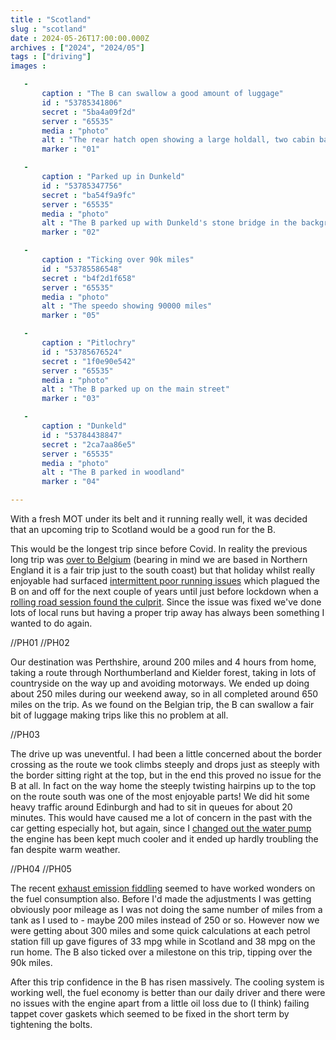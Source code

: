 ```yaml
---
title : "Scotland"
slug : "scotland"
date : 2024-05-26T17:00:00.000Z
archives : ["2024", "2024/05"]
tags : ["driving"]
images :

   -
       caption : "The B can swallow a good amount of luggage"
       id : "53785341806"
       secret : "5ba4a09f2d"
       server : "65535"
       media : "photo"
       alt : "The rear hatch open showing a large holdall, two cabin bags and two rucksacks with room to spare"
       marker : "01"

   -
       caption : "Parked up in Dunkeld"
       id : "53785347756"
       secret : "ba54f9a9fc"
       server : "65535"
       media : "photo"
       alt : "The B parked up with Dunkeld's stone bridge in the background"
       marker : "02"

   -
       caption : "Ticking over 90k miles"
       id : "53785586548"
       secret : "b4f2d1f658"
       server : "65535"
       media : "photo"
       alt : "The speedo showing 90000 miles"
       marker : "05"

   -
       caption : "Pitlochry"
       id : "53785676524"
       secret : "1f0e90e542"
       server : "65535"
       media : "photo"
       alt : "The B parked up on the main street"
       marker : "03"

   -
       caption : "Dunkeld"
       id : "53784438847"
       secret : "2ca7aa86e5"
       server : "65535"
       media : "photo"
       alt : "The B parked in woodland"
       marker : "04"

---
```


With a fresh MOT under its belt and it running really well, it was decided that an upcoming trip to Scotland would be a good run for the B.

This would be the longest trip since before Covid. In reality the previous long trip was [over to Belgium](/posts/tintin-and-waterloo/) (bearing in mind we are based in Northern England it is a fair trip just to the south coast) but that holiday whilst really enjoyable had surfaced [intermittent poor running issues](/posts/rough-running/) which plagued the B on and off for the next couple of years until just before lockdown when a [rolling road session found the culprit](/posts/rolling-road-session/). Since the issue was fixed we've done lots of local runs but having a proper trip away has always been something I wanted to do again.

<div class="photoinsert">
 //PH01 //PH02
</div>

Our destination was Perthshire, around 200 miles and 4 hours from home, taking a route through Northumberland and Kielder forest, taking in lots of countryside on the way up and avoiding motorways. We ended up doing about 250 miles during our weekend away, so in all completed around 650 miles on the trip. As we found on the Belgian trip, the B can swallow a fair bit of luggage making trips like this no problem at all.

<div class="photoinsert">
 //PH03 
</div>

The drive up was uneventful. I had been a little concerned about the border crossing as the route we took climbs steeply and drops just as steeply with the border sitting right at the top, but in the end this proved no issue for the B at all. In fact on the way home the steeply twisting hairpins up to the top on the route south was one of the most enjoyable parts! We did hit some heavy traffic around Edinburgh and had to sit in queues for about 20 minutes. This would have caused me a lot of concern in the past with the car getting especially hot, but again, since I [changed out the water pump](/posts/water-pump-swap/) the engine has been kept much cooler and it ended up hardly troubling the fan despite warm weather.

<div class="photoinsert">
 //PH04 //PH05
</div>

The recent [exhaust emission fiddling](/posts/exhaust-gas-analysis/) seemed to have worked wonders on the fuel consumption also. Before I'd made the adjustments I was getting obviously poor mileage as I was not doing the same number of miles from a tank as I used to - maybe 200 miles instead of 250 or so. However now we were getting about 300 miles and some quick calculations at each petrol station fill up gave figures of 33 mpg while in Scotland and 38 mpg on the run home. The B also ticked over a milestone on this trip, tipping over the 90k miles.

After this trip confidence in the B has risen massively. The cooling system is working well, the fuel economy is better than our daily driver and there were no issues with the engine apart from a little oil loss due to (I think) failing tappet cover gaskets which seemed to be fixed in the short term by tightening the bolts.